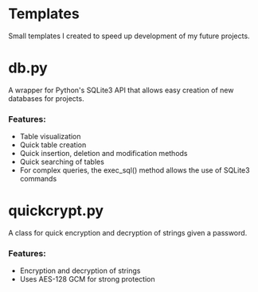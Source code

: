 # Templates
Small templates I created to speed up development of my future projects.

# db.py
A wrapper for Python's SQLite3 API that allows easy creation of new databases for projects.

### Features: ###
- Table visualization
- Quick table creation
- Quick insertion, deletion and modification methods
- Quick searching of tables
- For complex queries, the exec_sql() method allows the use of SQLite3 commands

# quickcrypt.py
A class for quick encryption and decryption of strings given a password.

### Features: ###
- Encryption and decryption of strings
- Uses AES-128 GCM for strong protection

